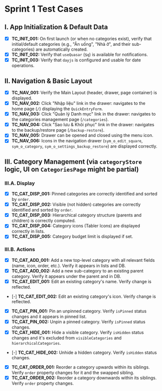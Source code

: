 # Sprint 1 Test Cases

## I. App Initialization & Default Data
- [x] **TC_INIT_001:** On first launch (or when no categories exist), verify that initial/default categories (e.g., "Ăn uống", "Nhà ở", and their sub-categories) are automatically created.
- [x] **TC_INIT_002:** Verify that `useQuasar` (`$q`) is available for notifications.
- [x] **TC_INIT_003:** Verify that `dayjs` is configured and usable for date operations.

## II. Navigation & Basic Layout
- [x] **TC_NAV_001:** Verify the Main Layout (header, drawer, page container) is displayed.
- [x] **TC_NAV_002:** Click "Nhập liệu" link in the drawer: navigates to the home page (`/`) displaying the `QuickEntryForm`.
- [x] **TC_NAV_003:** Click "Quản lý Danh mục" link in the drawer: navigates to the categories management page (`/categories`).
- [x] **TC_NAV_004:** Click "Sao lưu & Khôi phục" link in the drawer: navigates to the backup/restore page (`/backup-restore`).
- [x] **TC_NAV_005:** Drawer can be opened and closed using the menu icon.
- [x] **TC_NAV_006:** Icons in the navigation drawer (`sym_o_edit_square`, `sym_o_category`, `sym_o_settings_backup_restore`) are displayed correctly.

## III. Category Management (via `categoryStore` logic, UI on `CategoriesPage` might be partial)

### III.A. Display
- [x] **TC_CAT_DISP_001:** Pinned categories are correctly identified and sorted by `order`.
- [x] **TC_CAT_DISP_002:** Visible (not hidden) categories are correctly identified and sorted by `order`.
- [x] **TC_CAT_DISP_003:** Hierarchical category structure (parents and children) is correctly computed.
- [x] **TC_CAT_DISP_004:** Category icons (Tabler Icons) are displayed correctly in lists.
- [x] **TC_CAT_DISP_005:** Category budget limit is displayed if set.

### III.B. Actions
- [x] **TC_CAT_ADD_001:** Add a new top-level category with all relevant fields (name, icon, order, etc.). Verify it appears in lists and DB.
- [x] **TC_CAT_ADD_002:** Add a new sub-category to an existing parent category. Verify it appears under the parent and in DB.
- [x] **TC_CAT_EDIT_001:** Edit an existing category's name. Verify change is reflected.
- [-] **TC_CAT_EDIT_002:** Edit an existing category's icon. Verify change is reflected.
- [x] **TC_CAT_PIN_001:** Pin an unpinned category. Verify `isPinned` status changes and it appears in pinned list.
- [x] **TC_CAT_PIN_002:** Unpin a pinned category. Verify `isPinned` status changes.
- [x] **TC_CAT_HIDE_001:** Hide a visible category. Verify `isHidden` status changes and it's excluded from `visibleCategories` and `hierarchicalCategories`.
- [-] **TC_CAT_HIDE_002:** Unhide a hidden category. Verify `isHidden` status changes.
- [x] **TC_CAT_ORDER_001:** Reorder a category upwards within its siblings. Verify `order` property changes for it and the swapped sibling.
- [x] **TC_CAT_ORDER_002:** Reorder a category downwards within its siblings. Verify `order` property changes.
```
